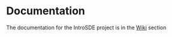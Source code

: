 # Documentation

The documentation for the IntroSDE project is in the [Wiki](https://github.com/introsdeProject194513/Documentation/wiki/Introduction) section
